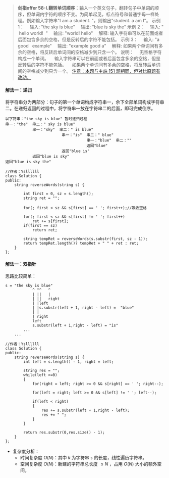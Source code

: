 >**剑指offer 58-I.翻转单词顺序**：输入一个英文句子，翻转句子中单词的顺序，但单词内字符的顺序不变。为简单起见，标点符号和普通字母一样处理。例如输入字符串"I am a student. "，则输出"student. a am I"。
示例 1：
　输入: "the sky is blue"
　输出: "blue is sky the"
示例 2：
　输入: "  hello world!  "
　输出: "world! hello"
　解释: 输入字符串可以在前面或者后面包含多余的空格，但是反转后的字符不能包括。
示例 3：
　输入: "a good   example"
　输出: "example good a"
　解释: 如果两个单词间有多余的空格，将反转后单词间的空格减少到只含一个。
说明：
　无空格字符构成一个单词。
　输入字符串可以在前面或者后面包含多余的空格，但是反转后的字符不能包括。
　如果两个单词间有多余的空格，将反转后单词间的空格减少到只含一个。
[注意：本题与主站 151 题相同，但对比原题有改动。](https://leetcode-cn.com/problems/reverse-words-in-a-string/)

#### 解法一：递归

将字符串分为两部分：句子的第一个单词构成字符串一，余下全部单词构成字符串二。在递归返回的过程中，将字符串一放在字符串二的后面，即可完成倒序。

```shell
以字符串："the sky is blue" 暂时递归过程
串一："the"  串二：" sky is blue"
            串一："sky"  串二：" is blue"
                         串一："is"  串二：" blue"
                                    串一："blue"  串二：""
                                    返回"blue"
                         返回"blue is"
            返回"blue is sky"
返回"blue is sky the"
```

```C++{.line-numbers}
//作者：Ysllllll
class Solution {
public:
    string reverseWords(string s) {

        int first = 0, sz = s.length();
        string ret = "";

        for(; first < sz && s[first] == ' '; first++);//吸收空格

        for(; first < sz && s[first] != ' '; first++)
            ret += s[first];
        if(first == sz)
            return ret;

        string tempRet = reverseWords(s.substr(first, sz - 1));
        return tempRet.length()? tempRet + " " + ret : ret;
    }
};
```

#### 解法一：双指针

思路比较简单：

```shell
s = "the sky is blue" 
            ^ ^^   ^
            | ||   |
            | ||   right
            | |left
            | |s.substr(left + 1, right - left) =  "blue"
            | |
            | right
            left
            s.substr(left + 1,right - left) = "is"
        ...
    ...
```

```C++{.line-numbers}
//作者：Ysllllll
class Solution {
public:
    string reverseWords(string s) {
        int left = s.length() - 1, right = left;

        string res = "";
        while(left >=0)
        {
            for(right = left; right >= 0 && s[right] == ' '; right--);

            for(left = right; left >= 0 && s[left] != ' '; left--);

            if(left < right)
            {
                res += s.substr(left + 1,right - left);
                res += " ";
            }
        }

        return res.substr(0,res.size() - 1);
    }
};
```

- 复杂度分析：
  - 时间复杂度 $O(N)$：其中 `N` 为字符串 `s` 的长度，线性遍历字符串。
  - 空间复杂度 $O(N)$：新建的字符串总长度 $≤N$ ，占用 $O(N)$ 大小的额外空间。
